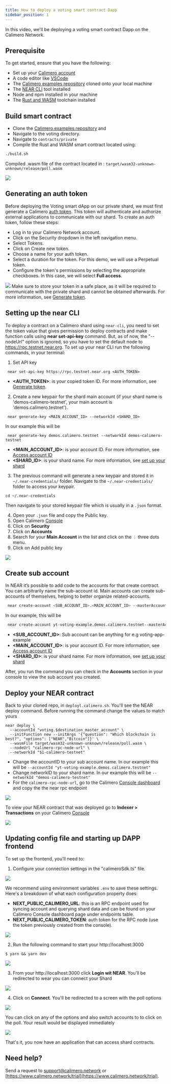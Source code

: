 ```yaml
---
title: How to deploy a voting smart contract Dapp
sidebar_position: 1
---
```


In this video, we'll be deploying a voting smart contract Dapp on the Calimero Network.

## Prerequisite

To get started, ensure that you have the following:

- Set up your [Calimero account](/docs/getting_started/signup.md)
- A code editor like [VSCode](https://code.visualstudio.com/download)
- The [Calimero examples repository](https://github.com/calimero-is-near/calimero-examples) cloned onto your local machine
- The [NEAR CLI](https://docs.near.org/tools/near-cli#setup) tool installed
- Node and npm installed in your machine
- The [Rust and WASM](https://docs.near.org/develop/contracts/introduction#rust-and-wasm) toolchain installed

## Build smart contract

- Clone the [Calimero examples repository](https://github.com/calimero-is-near/calimero-examples) and
- Navigate to the voting directory.
- Navigate to `contracts/private`
- Compile the Rust and WASM smart contract located using:

```bash
./build.sh
```

Compiled .wasm file of the contract located in :
`target/wasm32-unknown-unknown/release/poll.wasm`

![](../../static/img/voting_wasm.png)

## Generating an auth token

Before deploying the Voting smart dApp on our private shard, we must first generate a Calimero [auth token](/docs/getting_started/generate_token.md). This token will authenticate and authorize external applications to communicate with our shard.
To create an auth token, follow these steps:

- Log in to your Calimero Network account.
- Click on the Security dropdown in the left navigation menu.
- Select Tokens.
- Click on Create new token.
- Choose a name for your auth token.
- Select a duration for the token. For this demo, we will use a Perpetual token.
- Configure the token's permissions by selecting the appropriate checkboxes. In this case, we will select **Full access**.

![](../../static/img/voting_token.png)
Make sure to store your token in a safe place, as it will be required to communicate with the private shard and cannot be obtained afterwards. For more information, see [Generate token](/docs/getting_started/generate_token.md).

## Setting up the near CLI

To deploy a contract on a Calimero shard using `near-cli`, you need to set the token value that gives permission to deploy contracts and make function calls using **near set-api-key** command. But, as of now, the "--nodeUrl" option is ignored, so you have to set the default node to <https://rpc.testnet.near.org>. To set up your near CLI run the following commands, in your terminal:

1. Set API key

```
 near set-api-key https://rpc.testnet.near.org <AUTH_TOKEN>   
```

- **<AUTH_TOKEN>**: is your copied token ID. For more information, see [Generate token](/docs/getting_started/generate_token.md).

2. Create a new keypair for the shard main account (if your shard name is 'demos-calimero-testnet', your main account is 'demos.calimero.testnet').

```
 near generate-key <MAIN_ACCOUNT_ID> --networkId <SHARD_ID>   
```
In our example this will be

```
 near generate-key demos.calimero.testnet --networkId demos-calimero-testnet
```

- **<MAIN_ACCOUNT_ID>**: is your account ID.  For more information, see [Access account ID](/docs/getting_started/access_account.md)
- **<SHARD_ID>**: is your shard name. For more information, see [set up your shard](/docs/getting_started/running_a_shard.md)

3. The previous command will generate a new keypair and stored it in  `~/.near-credentials/` folder. Navigate to the `~/.near-credentials/` folder to access your keypair.

```
cd ~/.near-credentials
```

Then navigate to your stored keypair file which is usually in a `.json` format.

4. Open your `.json` file and copy the Public key.
5. Open Calimero [Console](https://app.calimero.network/dashboard)
6. Click on **Security**
7. Click on **Accounts**
8. Search for your **Main Account**  in the list and click on the  `⋮` three dots menu.
9. Click on Add public key

![](../../static/img/public_key.png)

## Create sub account

In NEAR it’s possible to add code to the accounts for that create contract. You can arbitrarily name the sub-account id. Main accounts can create sub-accounts of themselves, helping to better organize related-accounts.

 ```bash
  near create-account <SUB_ACCOUNT_ID>.<MAIN_ACCOUNT_ID> --masterAccount <MAIN_ACCOUNT_ID> --networkId <SHARD_ID> --nodeUrl https://api.calimero.network/api/v1/shards/<SHARD_ID>/neard-rpc/  
 ```

 In our example, this will be

 ```bash
  near create-account yt-voting-example.demos.calimero.testnet--masterAccount demos.calimero.testnet --networkId demos-calimero-testnet--nodeUrl https://api.calimero.network/api/v1/shards/test.calimero.testnet/neard-rpc/  
 ```

- **<SUB_ACCOUNT_ID>**: Sub account can be anything for e.g voting-app-example
- **<MAIN_ACCOUNT_ID>**: is your account ID.  For more information, see [Access account ID](/docs/getting_started/access_account.md)
- **<SHARD_ID>**: is your shard name. For more information, see [set up your shard](/docs/getting_started/running_a_shard.md)

After, you run the command you can check in the **Accounts** section in your console to view the sub account you created.

## Deploy your NEAR contract

Back to your cloned repo, in `deployl.calimero.sh`.  You'll see the NEAR deploy command. Before running the command change the values to match yours

```
near deploy \
  --accountId "voting.$destination_master_account" \
  --initFunction new --initArgs '{"question": "Which blockchain is best?", "options": ["NEAR","Bitcoin"]}' \
  --wasmFile target/wasm32-unknown-unknown/release/poll.wasm \
  --nodeUrl "calimero-rpc-node-url" \
  --networkId "$1-calimero-testnet"
```

- Change the accountID to your sub account name. In our example this will be `--accountId "yt-voting-example.demos.calimero.testnet"`
- Change networkID to your shard name. In our example this will be `--networkId "demos-calimero-testnet"`
- For the `calimero-rpc-node-url`, go to the Calimero [Console dashboard](https://app.calimero.network/dashboard) and copy the the near rpc endpoint

![](../../static/img/near_rpc_endpoint.png)

To view your NEAR contract that was deployed go to **Indexer > Transactions** on your  Calimero [Console](https://app.calimero.network/dashboard)

![](../../static/img/voting_tranactions.png)


## Updating config file and starting up DAPP frontend
To set up the frontend, you'll need to:

1. Configure your connection settings in the "calimeroSdk.ts" file.

![](../../static/img/calimero.sdk.png)

We recommend using environment variables `.env`  to save these settings. Here's a breakdown of what each configuration property does:

- **NEXT_PUBLIC_CALIMERO_URL**: this is an RPC endpoint used for syncing account and querying shard data and can be found on your Calimero Console dashboard page under endpoints table.
- **NEXT_PUBLIC_CALIMERO_TOKEN**: auth token for the RPC node (use the token previously created from the console).

![](../../static/img/rpc_voting.png)

2. Run the following command to start your http://localhost:3000 

```
$ yarn && yarn dev
```

![](../../static/img/localhost.png)

3. From your http://localhost:3000  click **Login wit NEAR**. You'll be redirected to wear you can connect your Shard

![](../../static/img/connect_shard.png)

4. Click on **Connect**. You'll be redirected to a screen with the poll options

![](../../static/img/poll.png)

You can click on any of the options and also switch accounts to to click on the poll. Your result would be displayed immediately 

![](../../static/img/poll_options.png)

That's it, you now have an application that can access shard contracts.

## Need help?

Send a request to [support@calimero.network](mailto:support@calimero.network) or [https://www.calimero.network/trial](https://www.calimero.network/trial).
